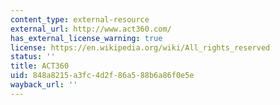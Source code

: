 ```yaml
---
content_type: external-resource
external_url: http://www.act360.com/
has_external_license_warning: true
license: https://en.wikipedia.org/wiki/All_rights_reserved
status: ''
title: ACT360
uid: 848a8215-a3fc-4d2f-86a5-88b6a86f0e5e
wayback_url: ''
---
```

